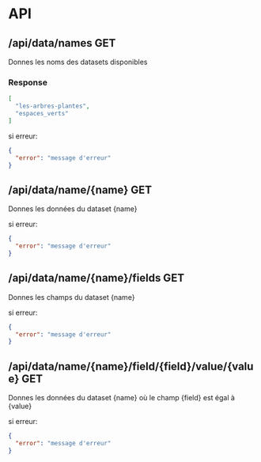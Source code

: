# API


## /api/data/names GET

Donnes les noms des datasets disponibles

### Response

```json
[
  "les-arbres-plantes",
  "espaces_verts"
]
```
si erreur:
```json
{
  "error": "message d'erreur"
}
```


## /api/data/name/{name} GET

Donnes les données du dataset {name}

si erreur:
```json
{
  "error": "message d'erreur"
}
```

## /api/data/name/{name}/fields GET

Donnes les champs du dataset {name}

si erreur:
```json
{
  "error": "message d'erreur"
}
```

## /api/data/name/{name}/field/{field}/value/{value} GET

Donnes les données du dataset {name} où le champ {field} est égal à {value}

si erreur:
```json
{
  "error": "message d'erreur"
}
```